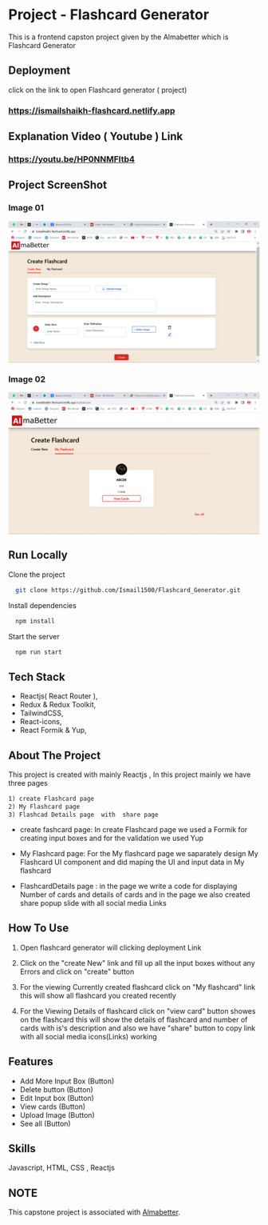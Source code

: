  # Project - Flashcard Generator 
 This is a frontend capston project given by the Almabetter which is Flashcard Generator 


## Deployment

click on the link to open Flashcard generator ( project)

### https://ismailshaikh-flashcard.netlify.app



## Explanation Video ( Youtube ) Link 

### https://youtu.be/HP0NNMFItb4

## Project ScreenShot

### Image 01
<img align="center" src="https://github.com/Ismail1500/Flashcard_Generator/blob/main/image1.png"/>

### Image 02
<img align="center" src="https://github.com/Ismail1500/Flashcard_Generator/blob/main/image2.png"/>


## Run Locally

Clone the project

```bash
  git clone https://github.com/Ismail1500/Flashcard_Generator.git
```

Install dependencies

```bash
  npm install
```

Start the server

```bash
  npm run start
```


## Tech Stack


- Reactjs( React Router ),
- Redux  & Redux Toolkit, 
- TailwindCSS, 
- React-icons, 
- React Formik & Yup,


## About The Project

This project is created with mainly  Reactjs , In this  project mainly we have three pages 
 ```base
 1) create Flashcard page 
 2) My Flashcard page 
 3) Flashcad Details page  with  share page 
 ```
- create fashcard page:   In create Flashcard page we used a Formik for creating input boxes and  for the validation we used Yup


- My Flashcard page:  For the My flashcard page we saparately  design My Flashcard UI component and did maping the UI and input data in My flashcard


- FlashcardDetails page :  in the page we write a code for displaying Number of cards and details of cards  and  in the page we also 
 created share popup slide  with all social media Links 
   

## How To Use 
 
1) Open flashcard generator will clicking deployment Link 

2) Click on the "create New" link and fill up all  the input boxes without any Errors and click on "create" button

3) For the viewing Currently created flashcard click on "My flashcard" link this will show all flashcard you created recently

4) For the Viewing Details of flashcard click on "view card" button showes on the flashcard this will show the details of flashcard and number of cards with is's description and  also we have "share" button to copy link  with all social media icons(Links) working


## Features

- Add More Input Box (Button)
- Delete button (Button)
- Edit Input box (Button)
- View cards (Button)
- Upload Image (Button)
- See all (Button)

## Skills

Javascript, HTML, CSS , Reactjs 


## NOTE
  <p> This capstone project is associated with <a href="https://www.almabetter.com">Almabetter</a>.</p>

